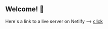 ## Welcome! 👋

Here's a link to a live server on Netlify --> [click](https://admirable-pithivier-0c882a.netlify.app)

